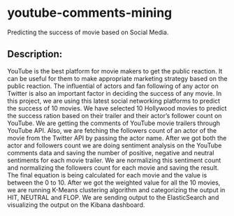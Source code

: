# youtube-comments-mining
Predicting the success of movie based on Social Media. 

## Description:
YouTube is the best platform for movie makers to get the public reaction. It can be useful for them to make appropriate marketing strategy based on the public reaction. The influential of actors and fan following of any actor on Twitter is also an important factor in deciding the success of any movie. In this project, we are using this latest social networking platforms to predict the success of 10 movies. We have selected 10 Hollywood movies to predict the success ration based on their trailer and their actor’s follower count on YouTube. We are getting the comments of YouTube movie trailers through YouTube API. Also, we are fetching the followers count of an actor of the movie from the Twitter API by passing the actor name. After we got both the actor and followers count we are doing sentiment analysis on the YouTube comments data and saving the number of positive, negative and neutral sentiments for each movie trailer. We are normalizing this sentiment count and normalizing the followers count for each movie and saving the result. The final equation is being calculated for each movie and the value is between the 0 to 10. After we got the weighted value for all the 10 movies, we are running K-Means clustering algorithm and categorizing the output in HIT, NEUTRAL and FLOP. We are sending output to the ElasticSearch and visualizing the output on the Kibana dashboard.
